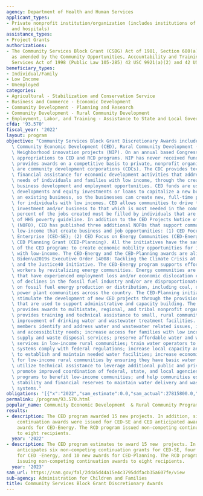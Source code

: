 ```yaml
---
agency: Department of Health and Human Services
applicant_types:
- Private nonprofit institution/organization (includes institutions of higher education
  and hospitals)
assistance_types:
- Project Grants
authorizations:
- The Community Services Block Grant (CSBG) Act of 1981, Section 680(a)(2) and 680(a)(3)(B),
  as amended by the Community Opportunities, Accountability and Training & Education
  Services Act of 1998 (Public Law 105-285) 42 USC 9921(a)(2) and 42 USC 9921(a)(3)(b).
beneficiary_types:
- Individual/Family
- Low Income
- Unemployed
categories:
- Agricultural - Stabilization and Conservation Service
- Business and Commerce - Economic Development
- Community Development - Planning and Research
- Community Development - Rural Community Development
- Employment, Labor, and Training - Assistance to State and Local Governments
cfda: '93.570'
fiscal_year: '2022'
layout: program
objective: "Community Services Block Grant Discretionary Awards includes three programs:\
  \ Community Economic Development (CED), Rural Community Development (RCD) and the\
  \ Neighborhood innovation projects (NIP). On an annual based Congress has only provided\
  \ appropriations to CED and RCD programs. NIP has never received funding. CED program\
  \ provides awards on a competitive basis to private, nonprofit organizations that\
  \ are community development corporations (CDCs). The CDC provides technical and\
  \ financial assistance for economic development activities that address the economic\
  \ needs of individuals and families with low income, through the creation of sustainable\
  \ business development and employment opportunities. CED funds are used for commercial\
  \ developments and equity investments or loans to capitalize a new business or expand\
  \ an existing business, so the businesses can create new, full-time permanent jobs\
  \ for individuals with low incomes. CED allows communities to drive the type of\
  \ investment and/or business to that which is most needed in the community. Seventy-five\
  \ percent of the jobs created must be filled by individuals that are below 200%\
  \ of HHS poverty guideline. In addition to the CED Projects Notice of Funding Opportunity\
  \ (NOFO), CED has published three additional NOFOs that support communities with\
  \ low-income that create business and job opportunities: (1) CED Focus on Social\
  \ Enterprise (CED-SE); (2) CED Focus on Energy Communities (CED-Energy); and (3)\
  \ CED Planning Grant (CED-Planning). All the initiatives have the same objectives\
  \ of the CED program: to create economic mobility opportunities for individuals\
  \ with low-income. The CED-Energy and the CED-Planning awards are aligned with President\
  \ Biden\u2019s Executive Order 14008: Tackling the Climate Crisis at Home and Abroad\
  \ and the Justice40 initiative. The CED-Energy program supports efforts to empower\
  \ workers by revitalizing energy communities. Energy communities are communities\
  \ that have experienced employment loss and/or economic dislocation events because\
  \ of declines in the fossil fuel industry and/or are disproportionately reliant\
  \ on fossil fuel energy production or distribution, including coal, oil, gas, and\
  \ power plant communities across the country. The CED-Planning initiative is to\
  \ stimulate the development of new CED projects through the provision of resources\
  \ that are used to support administrative and capacity building. The RCD program\
  \ provides awards to multistate, regional, and tribal nonprofit organizations that\
  \ provides training and technical assistance to small, rural communities for the\
  \ improvement of drinking water and wastewater treatment facilities. RCD helps community\
  \ members identify and address water and wastewater related issues, including infrastructure\
  \ and accessibility needs; increase access for families with low incomes to water\
  \ supply and waste disposal services; preserve affordable water and waste disposal\
  \ services in low-income rural communities; train water operators to ensure water\
  \ systems comply with federal regulations; increase local capacity and expertise\
  \ to establish and maintain needed water facilities; increase economic opportunities\
  \ for low-income rural communities by ensuring they have basic water and sanitation;\
  \ utilize technical assistance to leverage additional public and private resources;\
  \ promote improved coordination of federal, state, and local agencies and financing\
  \ programs to benefit low-income communities; and help communities establish financial\
  \ stability and financial reserves to maintain water delivery and wastewater disposal\
  \ systems."
obligations: '[{"x":"2022","sam_estimate":0.0,"sam_actual":27815800.0,"usa_spending_actual":27003058.52},{"x":"2023","sam_estimate":28975800.0,"sam_actual":0.0,"usa_spending_actual":-255756.85},{"x":"2024","sam_estimate":28975800.0,"sam_actual":0.0,"usa_spending_actual":0.0}]'
permalink: /program/93.570.html
popular_name: Community Economic Development  & Rural Community Programs
results:
- description: The CED program awarded 15 new projects. In addition, six non-competing
    continuation awards were issued for CED-SE and CED anticipated awarding six new
    awards for CED-Energy. The RCD program issued non-competing continuation awards
    to eight recipients.
  year: '2022'
- description: The CED program estimates to award 15 new  projects. In addition, CED
    anticipates six non-competing continuation grants for CED-SE, four new awards
    for CED -Energy, and 10 new awards for CED-Planning. The RCD program anticipates
    issuing non-competing continuation awards to eight recipients.
  year: '2023'
sam_url: https://sam.gov/fal/2dda5d44a15e4c3795ddfacb35a607fe/view
sub-agency: Administration for Children and Families
title: Community Services Block Grant Discretionary Awards
---
```

